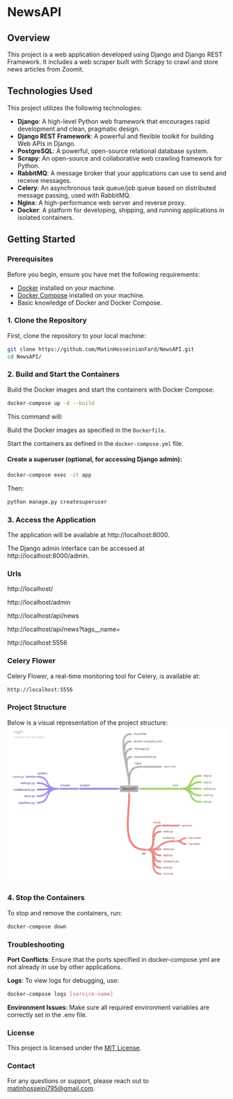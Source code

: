 # NewsAPI

## Overview

This project is a web application developed using Django and Django REST Framework. It includes a web scraper built with Scrapy to crawl and store news articles from Zoomit.

## Technologies Used

This project utilizes the following technologies:

- **Django**: A high-level Python web framework that encourages rapid development and clean, pragmatic design.
- **Django REST Framework**: A powerful and flexible toolkit for building Web APIs in Django.
- **PostgreSQL**: A powerful, open-source relational database system.
- **Scrapy**: An open-source and collaborative web crawling framework for Python.
- **RabbitMQ**: A message broker that your applications can use to send and receive messages.
- **Celery**: An asynchronous task queue/job queue based on distributed message passing, used with RabbitMQ.
- **Nginx**: A high-performance web server and reverse proxy.
- **Docker**: A platform for developing, shipping, and running applications in isolated containers.

## Getting Started


### Prerequisites

Before you begin, ensure you have met the following requirements:
- [Docker](https://www.docker.com/get-started) installed on your machine.
- [Docker Compose](https://docs.docker.com/compose/install/) installed on your machine.
- Basic knowledge of Docker and Docker Compose.


### 1. Clone the Repository

First, clone the repository to your local machine:

```bash
git clone https://github.com/MatinHosseinianFard/NewsAPI.git
cd NewsAPI/
```

### 2. Build and Start the Containers
Build the Docker images and start the containers with Docker Compose:

```bash
docker-compose up -d --build
```

This command will:

Build the Docker images as specified in the `Dockerfile`.

Start the containers as defined in the `docker-compose.yml` file.


#### Create a superuser (optional, for accessing Django admin):
```bash
docker-compose exec -it app
```
Then:
```bash
python manage.py createsuperuser
```

### 3. Access the Application
The application will be available at http://localhost:8000.

The Django admin interface can be accessed at http://localhost:8000/admin.

### Urls

http://localhost/

http://localhost/admin

http://localhost/api/news

http://localhost/api/news?tags__name=

http://localhost:5556



### Celery Flower
Celery Flower, a real-time monitoring tool for Celery, is available at:
```bash
http://localhost:5556
```

### Project Structure
Below is a visual representation of the project structure:
[![Structure](https://github.com/MatinHosseinianFard/NewsAPI/blob/main/structure.png)](https://coggle.it/)

### 4. Stop the Containers
To stop and remove the containers, run:

```bash
docker-compose down
```

### Troubleshooting
**Port Conflicts**: Ensure that the ports specified in docker-compose.yml are not already in use by other applications.

**Logs**: To view logs for debugging, use:

```bash
docker-compose logs [service-name]
```

**Environment Issues**: Make sure all required environment variables are correctly set in the .env file.

### License
This project is licensed under the [MIT License](https://github.com/MatinHosseinianFard/NewsAPI/blob/main/LICENSE).

### Contact
For any questions or support, please reach out to matinhosseini795@gmail.com.

